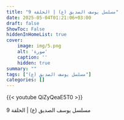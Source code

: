 ```yaml
---
title: "مسلسل يوسف الصديق (ع) | الحلقة 9"
date: 2025-05-04T01:21:06+03:00
draft: false
ShowToc: False
hiddenInHomeList: true
cover:
    image: img/5.png
    alt: 'صورة'
    caption: ''
    hidden: true
summary: ""
tags: ["مسلسل يوسف الصديق (ع)"]
categories: []
---
```


{{< youtube QiZyQeaE5T0 >}}  
 <br>
مسلسل يوسف الصديق (ع) | الحلقة 9